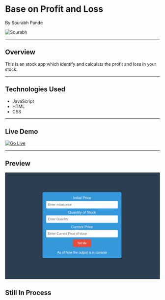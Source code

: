 # Base on Profit and Loss 
By Sourabh Pande

![Sourabh](https://img.shields.io/badge/sourabh--Pande-JS--Developer-green)

---

## Overview
This is an stock app which identify and calculats the profit and loss in your stock.

---

## Technologies Used
- JavaScript
- HTML
- CSS

---

## Live Demo
[![Go Live](https://img.shields.io/badge/Go%20Live-1DA1F?style=for-the-badge&logo=&logoColor=white)](https://profitandloss-neog.netlify.app/)

---

## Preview
![Website Preview](./img.png)


## **Still In Process**